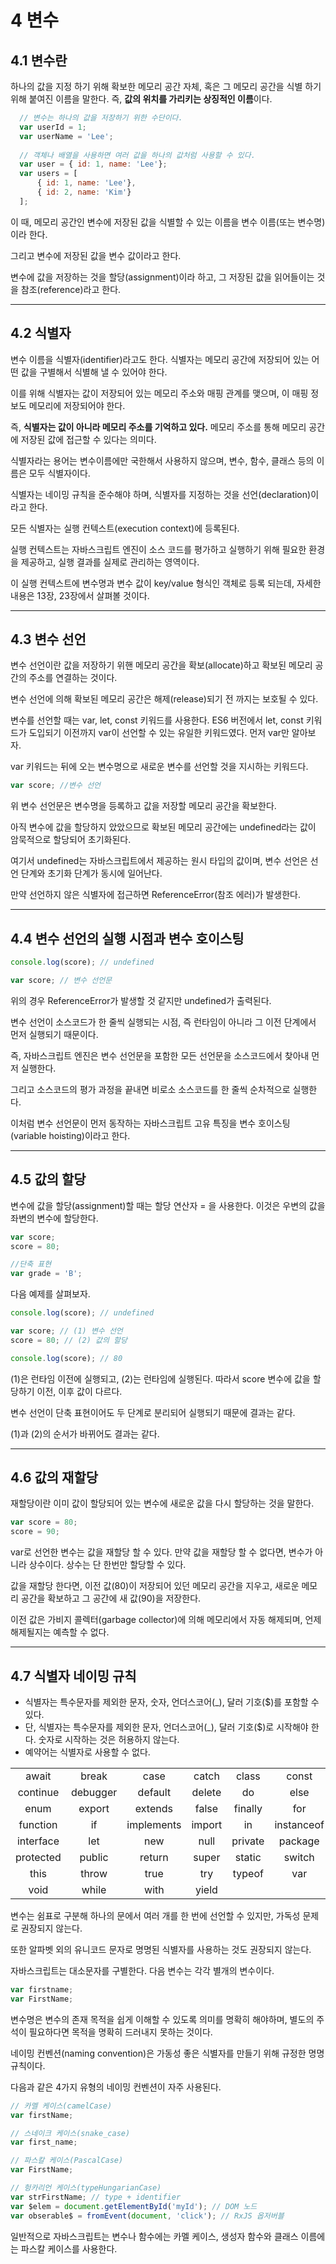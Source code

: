 # 4 변수

## 4.1 변수란

하나의 값을 지정 하기 위해 확보한 메모리 공간 자체, 혹은 그 메모리 공간을 식별 하기 위해 붙여진 이름을 말한다. 즉, **값의 위치를 가리키는 상징적인 이름**이다.

```javascript
  // 변수는 하나의 값을 저장하기 위한 수단이다.
  var userId = 1;
  var userName = 'Lee';
  
  // 객체나 배열을 사용하면 여러 값을 하나의 값처럼 사용할 수 있다.
  var user = { id: 1, name: 'Lee'};
  var users = [
      { id: 1, name: 'Lee'},
      { id: 2, name: 'Kim'}    
  ];
```

이 때, 메모리 공간인 변수에 저장된 값을 식별할 수 있는 이름을 변수 이름(또는 변수명)이라 한다.

그리고 변수에 저장된 값을 변수 값이라고 한다.

변수에 값을 저장하는 것을 할당(assignment)이라 하고, 그 저장된 값을 읽어들이는 것을 참조(reference)라고 한다.

---

## 4.2 식별자

변수 이름을 식별자(identifier)라고도 한다. 식별자는 메모리 공간에 저장되어 있는 어떤 값을 구별해서 식별해 낼 수 있어야 한다.

이를 위해 식별자는 값이 저장되어 있는 메모리 주소와 매핑 관계를 맺으며, 이 매핑 정보도 메모리에 저장되어야 한다.

즉, **식별자는 값이 아니라 메모리 주소를 기억하고 있다.** 메모리 주소를 통해 메모리 공간에 저장된 값에 접근할 수 있다는 의미다.

식별자라는 용어는 변수이름에만 국한해서 사용하지 않으며, 변수, 함수, 클래스 등의 이름은 모두 식별자이다.

식별자는 네이밍 규칙을 준수해야 하며, 식별자를 지정하는 것을 선언(declaration)이라고 한다.

모든 식별자는 실행 컨텍스트(execution context)에 등록된다.

실행 컨텍스트는 자바스크립트 엔진이 소스 코드를 평가하고 실행하기 위해 필요한 환경을 제공하고, 실행 결과를 실제로 관리하는 영역이다.

이 실행 컨텍스트에 변수명과 변수 값이 key/value 형식인 객체로 등록 되는데, 자세한 내용은 13장, 23장에서 살펴볼 것이다.

---

## 4.3 변수 선언

변수 선언이란 값을 저장하기 위핸 메모리 공간을 확보(allocate)하고 확보된 메모리 공간의 주소를 연결하는 것이다.

변수 선언에 의해 확보된 메모리 공간은 해제(release)되기 전 까지는 보호될 수 있다.

변수를 선언할 때는 var, let, const 키워드를 사용한다.
ES6 버전에서 let, const 키워드가 도입되기 이전까지 var이 선언할 수 있는 유일한 키워드였다. 먼저 var만 알아보자.

var 키워드는 뒤에 오는 변수명으로 새로운 변수를 선언할 것을 지시하는 키워드다.

```javascript
var score; //변수 선언
```

위 변수 선언문은 변수명을 등록하고 값을 저장할 메모리 공간을 확보한다.

아직 변수에 값을 할당하지 았았으므로 확보된 메모리 공간에는 undefined라는 값이 암묵적으로 할당되어 초기화된다.

여기서 undefined는 자바스크립트에서 제공하는 원시 타입의 값이며, 변수 선언은 선언 단계와 초기화 단계가 동시에 일어난다.

만약 선언하지 않은 식별자에 접근하면 ReferenceError(참조 에러)가 발생한다.

---

## 4.4 변수 선언의 실행 시점과 변수 호이스팅

```javascript
console.log(score); // undefined

var score; // 변수 선언문
```

위의 경우 ReferenceError가 발생할 것 같지만 undefined가 출력된다.

변수 선언이 소스코드가 한 줄씩 실행되는 시점, 즉 런타임이 아니라 그 이전 단계에서 먼저 실행되기 때문이다.

즉, 자바스크립트 엔진은 변수 선언문을 포함한 모든 선언문을 소스코드에서 찾아내 먼저 실행한다.

그리고 소스코드의 평가 과정을 끝내면 비로소 소스코드를 한 줄씩 순차적으로 실행한다.

이처럼 변수 선언문이 먼저 동작하는 자바스크립트 고유 특징을 변수 호이스팅(variable hoisting)이라고 한다.

---

## 4.5 값의 할당

변수에 값을 할당(assignment)할 때는 할당 연산자 = 을 사용한다. 이것은 우변의 값을 좌변의 변수에 할당한다.

```javascript
var score;
score = 80;

//단축 표현
var grade = 'B';
```

다음 예제를 살펴보자.

```javascript
console.log(score); // undefined

var score; // (1) 변수 선언
score = 80; // (2) 값의 할당

console.log(score); // 80
```

(1)은 런타임 이전에 실행되고, (2)는 런타임에 실행된다. 따라서 score 변수에 값을 할당하기 이전, 이후 값이 다르다.

변수 선언이 단축 표현이어도 두 단계로 분리되어 실행되기 때문에 결과는 같다.

(1)과 (2)의 순서가 바뀌어도 결과는 같다.

---

## 4.6 값의 재할당

재할당이란 이미 값이 할당되어 있는 변수에 새로운 값을 다시 할당하는 것을 말한다.

```javascript
var score = 80;
score = 90;
```

var로 선언한 변수는 값을 재할당 할 수 있다. 만약 값을 재할당 할 수 없다면, 변수가 아니라 상수이다. 상수는 단 한번만 할당할 수 있다.

값을 재할당 한다면, 이전 값(80)이 저장되어 있던 메모리 공간을 지우고, 새로운 메모리 공간을 확보하고 그 공간에 새 값(90)을 저장한다.

이전 값은 가비지 콜렉터(garbage collector)에 의해 메모리에서 자동 해제되며, 언제 해제될지는 예측할 수 없다.

---

## 4.7 식별자 네이밍 규칙

* 식별자는 특수문자를 제외한 문자, 숫자, 언더스코어(_), 달러 기호($)를 포함할 수 있다.
* 단, 식별자는 특수문자를 제외한 문자, 언더스코어(_), 달러 기호($)로 시작해야 한다. 숫자로 시작하는 것은 허용하지 않는다.
* 예약어는 식별자로 사용할 수 없다.

|     |     |     |     |     |     |
|:-----:|:-----:|:-----:|:-----:|:-----:|:-----:|
|await     |break     |case     |catch     |class     |const     |
|continue     |debugger     |default     |delete     |do     |else     |
|enum     |export     |extends     |false     |finally     |for     |
|function     |if     |implements     |import     |in     |instanceof     |
|interface     |let     |new     |null     |private     |package     |
|protected     |public     |return     |super     |static     |switch     |
|this     |throw     |true     |try     |typeof     |var     |
|void     |while     |with     |yield     |     |     |

변수는 쉼표로 구분해 하나의 문에서 여러 개를 한 번에 선언할 수 있지만, 가독성 문제로 권장되지 않는다.

또한 알파벳 외의 유니코드 문자로 명명된 식별자를 사용하는 것도 권장되지 않는다.

자바스크립트는 대소문자를 구별한다. 다음 변수는 각각 별개의 변수이다.

```javascript
var firstname;
var FirstName;
```

변수명은 변수의 존재 목적을 쉽게 이해할 수 있도록 의미를 명확히 해야하며, 별도의 주석이 필요하다면 목적을 명확히 드러내지 못하는 것이다.

네이밍 컨벤션(naming convention)은 가동성 좋은 식별자를 만들기 위해 규정한 명명 규칙이다.

다음과 같은 4가지 유형의 네이밍 컨벤션이 자주 사용된다.

```javascript
// 카멜 케이스(camelCase)
var firstName;

// 스네이크 케이스(snake_case)
var first_name;

// 파스칼 케이스(PascalCase)
var FirstName;

// 헝카리언 케이스(typeHungarianCase)
var strFirstName; // type + identifier
var $elem = document.getElementById('myId'); // DOM 노드
var obserable$ = fromEvent(document, 'click'); // RxJS 옵저버블
```

일반적으로 자바스크립트는 변수나 함수에는 카멜 케이스, 생성자 함수와 클래스 이름에는 파스칼 케이스를 사용한다.
